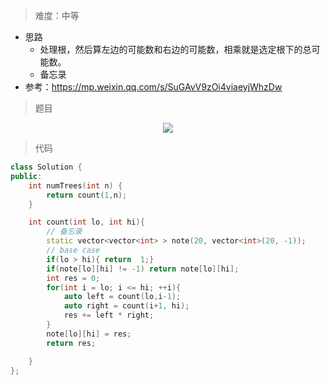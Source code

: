 
> 难度：中等
- 思路
  - 处理根，然后算左边的可能数和右边的可能数，相乘就是选定根下的总可能数。
  - 备忘录
- 参考：https://mp.weixin.qq.com/s/SuGAvV9zOi4viaeyjWhzDw
> 题目
<div align="center" style="zoom:0%"><img src="./pic/96-1.png"></div>


> 代码

```cpp
class Solution {
public:
    int numTrees(int n) {
        return count(1,n);
    }

    int count(int lo, int hi){
        // 备忘录
        static vector<vector<int> > note(20, vector<int>(20, -1));
        // base case
        if(lo > hi){ return  1;}
        if(note[lo][hi] != -1) return note[lo][hi];
        int res = 0;
        for(int i = lo; i <= hi; ++i){
            auto left = count(lo,i-1);
            auto right = count(i+1, hi);
            res += left * right;
        }
        note[lo][hi] = res;
        return res;

    }
};
```